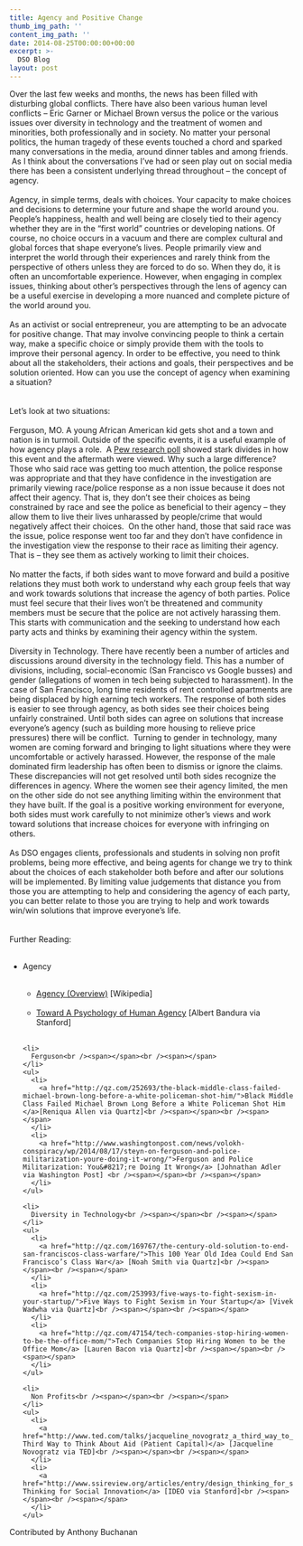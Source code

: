 ```yaml
---
title: Agency and Positive Change
thumb_img_path: ''
content_img_path: ''
date: 2014-08-25T00:00:00+00:00
excerpt: >-
  DSO Blog
layout: post
---
```

<div class="paragraph" style="text-align:left;">
  Over the last few weeks and months, the news has been filled with disturbing global conflicts. There have also been various human level conflicts &#8211; Eric Garner or Michael Brown versus the police or the various issues over diversity in technology and the treatment of women and minorities, both professionally and in society. No matter your personal politics, the human tragedy of these events touched a chord and sparked many conversations in the media, around dinner tables and among friends.  As I think about the conversations I&#8217;ve had or seen play out on social media there has been a consistent underlying thread throughout &#8211; the concept of agency.<br /><span></span><br />Agency, in simple terms, deals with choices. Your capacity to make choices and decisions to determine your future and shape the world around you. People&#8217;s happiness, health and well being are closely tied to their agency whether they are in the &#8220;first world&#8221; countries or developing nations. Of course, no choice occurs in a vacuum and there are complex cultural and global forces that shape everyone&#8217;s lives. People primarily view and interpret the world through their experiences and rarely think from the perspective of others unless they are forced to do so. When they do, it is often an uncomfortable experience. However, when engaging in complex issues, thinking about other&#8217;s perspectives through the lens of agency can be a useful exercise in developing a more nuanced and complete picture of the world around you. <br /><span></span><br />As an activist or social entrepreneur, you are attempting to be an advocate for positive change. That may involve convincing people to think a certain way, make a specific choice or simply provide them with the tools to improve their personal agency. In order to be effective, you need to think about all the stakeholders, their actions and goals, their perspectives and be solution oriented. How can you use the concept of agency when examining a situation? <br /><span></span><br /><span></span><br />Let&#8217;s look at two situations:<br /><span></span><br />Ferguson, MO. A young African American kid gets shot and a town and nation is in turmoil. Outside of the specific events, it is a useful example of how agency plays a role.  A <a href="http://www.people-press.org/2014/08/18/stark-racial-divisions-in-reactions-to-ferguson-police-%20shooting">Pew research poll</a> showed stark divides in how this event and the aftermath were viewed. Why such a large difference? Those who said race was getting too much attention, the police response was appropriate and that they have confidence in the investigation are primarily viewing race/police response as a non issue because it does not affect their agency. That is, they don&#8217;t see their choices as being constrained by race and see the police as beneficial to their agency &#8211; they allow them to live their lives unharassed by people/crime that would negatively affect their choices.  On the other hand, those that said race was the issue, police response went too far and they don&#8217;t have confidence in the investigation view the response to their race as limiting their agency. That is &#8211; they see them as actively working to limit their choices. <br /><span></span><br />No matter the facts, if both sides want to move forward and build a positive relations they must both work to understand why each group feels that way and work towards solutions that increase the agency of both parties. Police must feel secure that their lives won&#8217;t be threatened and community members must be secure that the police are not actively harassing them. This starts with communication and the seeking to understand how each party acts and thinks by examining their agency within the system.<br /><span></span><br />Diversity in Technology. There have recently been a number of articles and discussions around diversity in the technology field. This has a number of divisions, including, social-economic (San Francisco vs Google busses) and gender (allegations of women in tech being subjected to harassment). In the case of San Francisco, long time residents of rent controlled apartments are being displaced by high earning tech workers. The response of both sides is easier to see through agency, as both sides see their choices being unfairly constrained. Until both sides can agree on solutions that increase everyone&#8217;s agency (such as building more housing to relieve price pressures) there will be conflict.  Turning to gender in technology, many women are coming forward and bringing to light situations where they were uncomfortable or actively harassed. However, the response of the male dominated firm leadership has often been to dismiss or ignore the claims. These discrepancies will not get resolved until both sides recognize the differences in agency. Where the women see their agency limited, the men on the other side do not see anything limiting within the environment that they have built. If the goal is a positive working environment for everyone, both sides must work carefully to not minimize other&#8217;s views and work toward solutions that increase choices for everyone with infringing on others.<br /><span></span><br />As DSO engages clients, professionals and students in solving non profit problems, being more effective, and being agents for change we try to think about the choices of each stakeholder both before and after our solutions will be implemented. By limiting value judgements that distance you from those you are attempting to help and considering the agency of each party, you can better relate to those you are trying to help and work towards win/win solutions that improve everyone&#8217;s life.<br /><span></span><br /><span></span><br />Further Reading:<br /><span></span><br /><span></span></p> 
  
  <ul>
    <li>
      Agency<br /><span></span><br /><span></span>
    </li>
    <ul>
      <li>
        <a href="http://en.wikipedia.org/wiki/Agency_(philosophy)">Agency (Overview)</a> [Wikipedia]<br /><span></span><br /><span></span>
      </li>
      <li>
        <a href="http://web.stanford.edu/dept/psychology/bandura/pajares/Bandura2006PPS.pdf">Toward A Psychology of Human Agency</a> [Albert Bandura via Stanford]<br /><span></span><br /><span></span>
      </li>
    </ul>
    
    <li>
      Ferguson<br /><span></span><br /><span></span>
    </li>
    <ul>
      <li>
        <a href="http://qz.com/252693/the-black-middle-class-failed-michael-brown-long-before-a-white-policeman-shot-him/">Black Middle Class Failed Michael Brown Long Before a White Policeman Shot Him </a>[Reniqua Allen via Quartz]<br /><span></span><br /><span></span>
      </li>
      <li>
        <a href="http://www.washingtonpost.com/news/volokh-conspiracy/wp/2014/08/17/steyn-on-ferguson-and-police-militarization-youre-doing-it-wrong/">Ferguson and Police Militarization: You&#8217;re Doing It Wrong</a> [Johnathan Adler via Washington Post] <br /><span></span><br /><span></span>
      </li>
    </ul>
    
    <li>
      Diversity in Technology<br /><span></span><br /><span></span>
    </li>
    <ul>
      <li>
        <a href="http://qz.com/169767/the-century-old-solution-to-end-san-franciscos-class-warfare/">This 100 Year Old Idea Could End San Francisco’s Class War</a> [Noah Smith via Quartz]<br /><span></span><br /><span></span>
      </li>
      <li>
        <a href="http://qz.com/253993/five-ways-to-fight-sexism-in-your-startup/">Five Ways to Fight Sexism in Your Startup</a> [Vivek Wadwha via Quartz]<br /><span></span><br /><span></span>
      </li>
      <li>
        <a href="http://qz.com/47154/tech-companies-stop-hiring-women-to-be-the-office-mom/">Tech Companies Stop Hiring Women to be the Office Mom</a> [Lauren Bacon via Quartz]<br /><span></span><br /><span></span>
      </li>
    </ul>
    
    <li>
      Non Profits<br /><span></span><br /><span></span>
    </li>
    <ul>
      <li>
        <a href="http://www.ted.com/talks/jacqueline_novogratz_a_third_way_to_think_about_aid">A Third Way to Think About Aid (Patient Capital)</a> [Jacqueline Novogratz via TED]<br /><span></span><br /><span></span>
      </li>
      <li>
        <a href="http://www.ssireview.org/articles/entry/design_thinking_for_social_innovation/">Design Thinking for Social Innovation</a> [IDEO via Stanford]<br /><span></span><br /><span></span>
      </li>
    </ul>
  </ul>
  
  <p>
    Contributed by Anthony Buchanan</div>